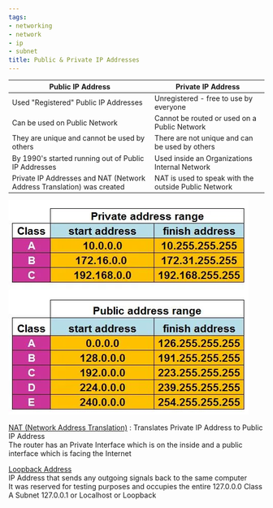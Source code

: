 ```yaml
---
tags:
- networking
- network
- ip
- subnet
title: Public & Private IP Addresses
---
```


| Public IP Address                                                      | Private IP Address                                   |
| ---------------------------------------------------------------------- | ---------------------------------------------------- |
| Used "Registered" Public IP Addresses                                  | Unregistered - free to use by everyone               |
| Can be used on Public Network                                          | Cannot be routed or used on a Public Network         |
| They are unique and cannot be used by others                           | There are not unique and can be used by others       |
| By 1990's started running out of Public IP Addresses                   | Used inside an Organizations Internal Network        |
| Private IP Addresses and NAT (Network Address Translation) was created | NAT is used to speak with the outside Public Network |

![Public and Private IP Addresses|350](../../images/public-and-private-ip-addresses.webp)

[NAT (Network Address Translation)](nat-network-address-translation.md) : Translates Private IP Address to Public IP Address  
The router has an Private Interface which is on the inside and a public interface which is facing the Internet

<u>Loopback Address</u>  
IP Address that sends any outgoing signals back to the same computer  
It was reserved for testing purposes and occupies the entire 127.0.0.0 Class A Subnet
127.0.0.1 or Localhost or Loopback